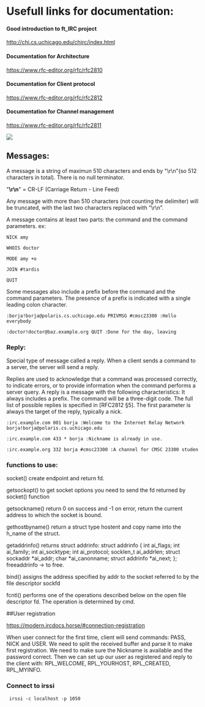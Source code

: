 # Usefull links for documentation:


#### Good introduction to ft_IRC project
http://chi.cs.uchicago.edu/chirc/index.html

#### Documentation for Architecture
https://www.rfc-editor.org/rfc/rfc2810

#### Documentation for Client protocol 
https://www.rfc-editor.org/rfc/rfc2812

#### Documentation for Channel management
https://www.rfc-editor.org/rfc/rfc2811

![](http://chi.cs.uchicago.edu/_images/architecture1.png)

## Messages:

A message is a string of maximun 510 characters and ends by "\r\n"(so 512 characters in total).
There is no null terminator. 

"**\r\n**" = CR-LF (Carriage Return - Line Feed)

Any message with more than 510 characters (not counting the delimiter) will be truncated, with the last two characters replaced with “\r\n”.

A message contains at least two parts: the command and the command parameters. 
ex: 

````
NICK amy

WHOIS doctor

MODE amy +o

JOIN #tardis

QUIT
````

Some messages also include a prefix before the command and the command parameters. 
The presence of a prefix is indicated with a single leading colon character. 

````
:borja!borja@polaris.cs.uchicago.edu PRIVMSG #cmsc23300 :Hello everybody

:doctor!doctor@baz.example.org QUIT :Done for the day, leaving
````

### Reply:

Special type of message called a reply.
When a client sends a command to a server, the server will send a reply.

Replies are used to acknowledge that a command was processed correctly, to indicate errors, or to provide information when the command performs a server query.
A reply is a message with the following characteristics:
It always includes a prefix.
The command will be a three-digit code. The full list of possible replies is specified in [RFC2812 §5].
The first parameter is always the target of the reply, typically a nick.

````
:irc.example.com 001 borja :Welcome to the Internet Relay Network borja!borja@polaris.cs.uchicago.edu

:irc.example.com 433 * borja :Nickname is already in use.

:irc.example.org 332 borja #cmsc23300 :A channel for CMSC 23300 studen
````


### functions to use:

socket() create endpoint and return fd. 

getsockopt() to get socket options you need to send the fd returned by socket() function

getsockname() return 0 on success and -1 on error, return the current address to which the socket is bound.

gethostbyname() return a struct type hostent and copy name into the h_name of the struct.

getaddrinfo() returns struct addrinfo: 
struct addrinfo {
    int              ai_flags;
    int              ai_family;
    int              ai_socktype;
    int              ai_protocol;
    socklen_t        ai_addrlen;
    struct sockaddr *ai_addr;
    char            *ai_canonname;
    struct addrinfo *ai_next;
};
freeaddrinfo -> to free.

bind() assigns the address specified by addr to the socket referred to
by the file descriptor sockfd

fcntl() performs one of the operations described below on the
open file descriptor fd.  The operation is determined by cmd.

##User registration

https://modern.ircdocs.horse/#connection-registration

When user connect for the first time, client will send commands: PASS, NICK and USER. We need to split the received buffer and parse it to make first registration. We need to make sure the Nickname is available and the password correct. Then we can set up our user as registered and reply to the client with: RPL_WELCOME, RPL_YOURHOST, RPL_CREATED, RPL_MYINFO.



### Connect to irssi

````
 irssi -c localhost -p 1050
 ````
